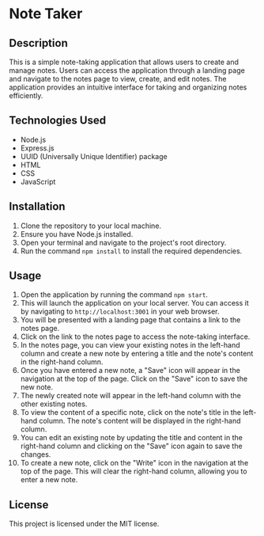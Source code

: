 # Note Taker

## Description
This is a simple note-taking application that allows users to create and manage notes. Users can access the application through a landing page and navigate to the notes page to view, create, and edit notes. The application provides an intuitive interface for taking and organizing notes efficiently.

## Technologies Used
- Node.js
- Express.js
- UUID (Universally Unique Identifier) package
- HTML
- CSS
- JavaScript

## Installation
1. Clone the repository to your local machine.
2. Ensure you have Node.js installed.
3. Open your terminal and navigate to the project's root directory.
4. Run the command `npm install` to install the required dependencies.

## Usage
1. Open the application by running the command `npm start`.
2. This will launch the application on your local server. You can access it by navigating to `http://localhost:3001` in your web browser.
3. You will be presented with a landing page that contains a link to the notes page.
4. Click on the link to the notes page to access the note-taking interface.
5. In the notes page, you can view your existing notes in the left-hand column and create a new note by entering a title and the note's content in the right-hand column.
6. Once you have entered a new note, a "Save" icon will appear in the navigation at the top of the page. Click on the "Save" icon to save the new note.
7. The newly created note will appear in the left-hand column with the other existing notes.
8. To view the content of a specific note, click on the note's title in the left-hand column. The note's content will be displayed in the right-hand column.
9. You can edit an existing note by updating the title and content in the right-hand column and clicking on the "Save" icon again to save the changes.
10. To create a new note, click on the "Write" icon in the navigation at the top of the page. This will clear the right-hand column, allowing you to enter a new note.

## License
This project is licensed under the MIT license.
